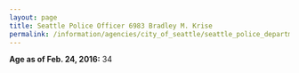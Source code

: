 ```yaml
---
layout: page
title: Seattle Police Officer 6983 Bradley M. Krise
permalink: /information/agencies/city_of_seattle/seattle_police_department/copbook/6983/
---
```


**Age as of Feb. 24, 2016:** 34
